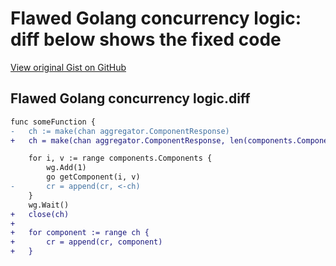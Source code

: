 # Flawed Golang concurrency logic: diff below shows the fixed code

[View original Gist on GitHub](https://gist.github.com/Integralist/95bc6060fbf40d00265e)

## Flawed Golang concurrency logic.diff

```diff
func someFunction {
-	ch := make(chan aggregator.ComponentResponse)
+	ch = make(chan aggregator.ComponentResponse, len(components.Components))

 	for i, v := range components.Components {
 		wg.Add(1)
		go getComponent(i, v)
-		cr = append(cr, <-ch)
 	}
 	wg.Wait()
+	close(ch)
+
+	for component := range ch {
+		cr = append(cr, component)
+	}
```

